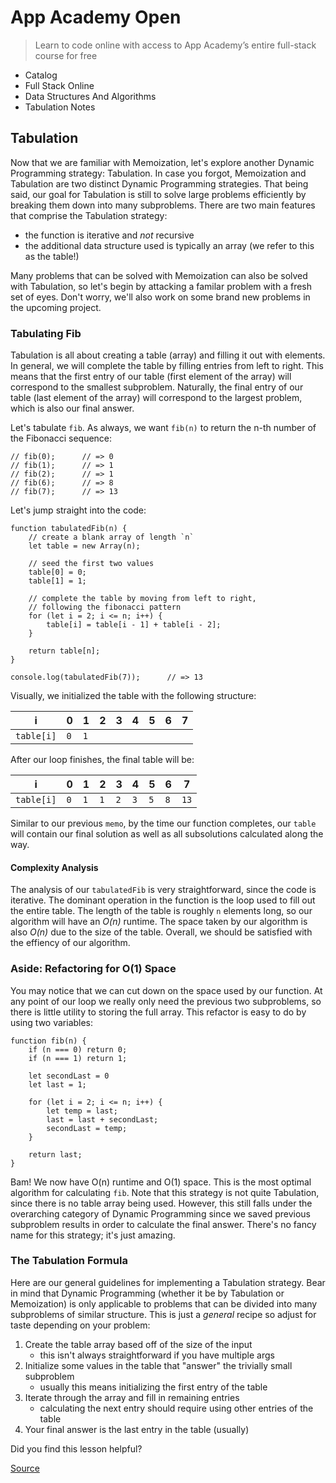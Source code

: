 # App Academy Open

> Learn to code online with access to App Academy’s entire full-stack course for free

*   Catalog
*   Full Stack Online
*   Data Structures And Algorithms
*   Tabulation Notes

Tabulation
----------

Now that we are familiar with Memoization, let's explore another Dynamic Programming strategy: Tabulation. In case you forgot, Memoization and Tabulation are two distinct Dynamic Programming strategies. That being said, our goal for Tabulation is still to solve large problems efficiently by breaking them down into many subproblems. There are two main features that comprise the Tabulation strategy:

*   the function is iterative and _not_ recursive
*   the additional data structure used is typically an array (we refer to this as the table!)

Many problems that can be solved with Memoization can also be solved with Tabulation, so let's begin by attacking a familar problem with a fresh set of eyes. Don't worry, we'll also work on some brand new problems in the upcoming project.

### Tabulating Fib

Tabulation is all about creating a table (array) and filling it out with elements. In general, we will complete the table by filling entries from left to right. This means that the first entry of our table (first element of the array) will correspond to the smallest subproblem. Naturally, the final entry of our table (last element of the array) will correspond to the largest problem, which is also our final answer.

Let's tabulate `fib`. As always, we want `fib(n)` to return the n-th number of the Fibonacci sequence:

    // fib(0);      // => 0
    // fib(1);      // => 1
    // fib(2);      // => 1
    // fib(6);      // => 8
    // fib(7);      // => 13

Let's jump straight into the code:

    function tabulatedFib(n) {
        // create a blank array of length `n`
        let table = new Array(n);
    
        // seed the first two values
        table[0] = 0;               
        table[1] = 1;
    
        // complete the table by moving from left to right,
        // following the fibonacci pattern
        for (let i = 2; i <= n; i++) {
            table[i] = table[i - 1] + table[i - 2];
        }
    
        return table[n];
    }
    
    console.log(tabulatedFib(7));      // => 13

Visually, we initialized the table with the following structure:

| i | 0 | 1 | 2 | 3 | 4 | 5 | 6 | 7 |
| --- | --- | --- | --- | --- | --- | --- | --- | --- |
| `table[i]` | `0` | `1` |  |  |  |  |  |  |

After our loop finishes, the final table will be:

| i | 0 | 1 | 2 | 3 | 4 | 5 | 6 | 7 |
| --- | --- | --- | --- | --- | --- | --- | --- | --- |
| `table[i]` | `0` | `1` | `1` | `2` | `3` | `5` | `8` | `13` |

Similar to our previous `memo`, by the time our function completes, our `table` will contain our final solution as well as all subsolutions calculated along the way.

#### Complexity Analysis

The analysis of our `tabulatedFib` is very straightforward, since the code is iterative. The dominant operation in the function is the loop used to fill out the entire table. The length of the table is roughly `n` elements long, so our algorithm will have an _O(n)_ runtime. The space taken by our algorithm is also _O(n)_ due to the size of the table. Overall, we should be satisfied with the effiency of our algorithm.

### Aside: Refactoring for O(1) Space

You may notice that we can cut down on the space used by our function. At any point of our loop we really only need the previous two subproblems, so there is little utility to storing the full array. This refactor is easy to do by using two variables:

    function fib(n) {
        if (n === 0) return 0;
        if (n === 1) return 1;
    
        let secondLast = 0
        let last = 1;
    
        for (let i = 2; i <= n; i++) {
            let temp = last;
            last = last + secondLast;
            secondLast = temp;
        }
    
        return last;
    }

Bam! We now have O(n) runtime and O(1) space. This is the most optimal algorithm for calculating `fib`. Note that this strategy is not quite Tabulation, since there is no table array being used. However, this still falls under the overarching category of Dynamic Programming since we saved previous subproblem results in order to calculate the final answer. There's no fancy name for this strategy; it's just amazing.

### The Tabulation Formula

Here are our general guidelines for implementing a Tabulation strategy. Bear in mind that Dynamic Programming (whether it be by Tabulation or Memoization) is only applicable to problems that can be divided into many subproblems of similar structure. This is just a _general_ recipe so adjust for taste depending on your problem:

1.  Create the table array based off of the size of the input
    *   this isn't always straightforward if you have multiple args
2.  Initialize some values in the table that "answer" the trivially small subproblem
    *   usually this means initializing the first entry of the table
3.  Iterate through the array and fill in remaining entries
    *   calculating the next entry should require using other entries of the table
4.  Your final answer is the last entry in the table (usually)

Did you find this lesson helpful?


[Source](https://open.appacademy.io/learn/full-stack-online/data-structures-and-algorithms/tabulation-notes)